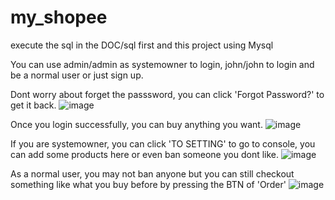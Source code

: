 # my_shopee
execute the sql in the DOC/sql first and this project using Mysql

You can use admin/admin as systemowner to login,
john/john to login and be a normal user
or just sign up.

Dont worry about forget the passsword, you can click 'Forgot Password?' to get it back.
![image](https://github.com/azarma0421/my_shopee/assets/57861604/93b6f73c-c076-4832-b1aa-0a3e1b5e59f7)

Once you login successfully, you can buy anything you want.
![image](https://github.com/azarma0421/my_shopee/assets/57861604/2504dace-a092-4c20-a64c-48d8eabfc833)

If you are systemowner, you can click 'TO SETTING' to go to console,
you can add some products here or even ban someone you dont like.
![image](https://github.com/azarma0421/my_shopee/assets/57861604/bc2347bf-6c3e-4c94-97ec-b3e6c33bea86)

As a normal user, you may not ban anyone 
but you can still checkout something like what you buy before by pressing the BTN of 'Order'
![image](https://github.com/azarma0421/my_shopee/assets/57861604/f5ad4a57-91f8-45a9-baa2-0ee77cd53506)

